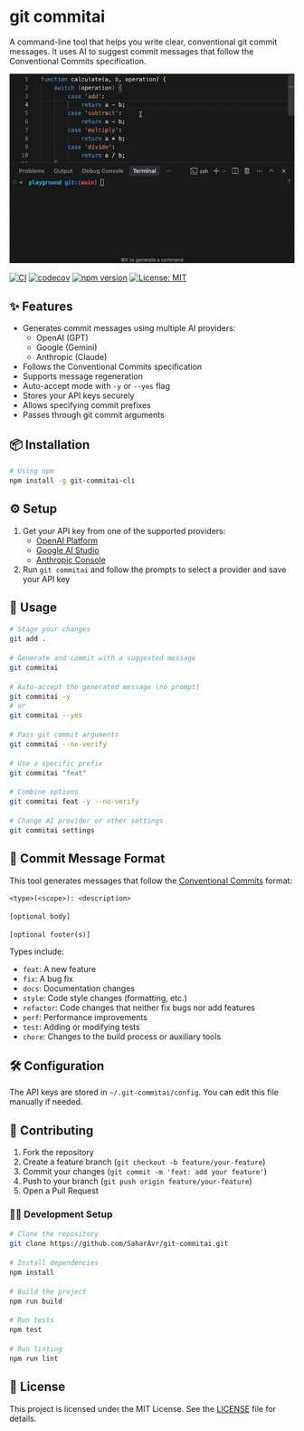 # git commitai

A command-line tool that helps you write clear, conventional git commit messages. It uses AI to suggest commit messages that follow the Conventional Commits specification.

![git-commitai demo](https://raw.githubusercontent.com/SaharAvr/git-commitai/main/assets/git-commitai.gif)

[![CI](https://github.com/SaharAvr/git-commitai/actions/workflows/ci.yml/badge.svg)](https://github.com/SaharAvr/git-commitai/actions/workflows/ci.yml)
[![codecov](https://codecov.io/gh/SaharAvr/git-commitai/branch/main/graph/badge.svg)](https://codecov.io/gh/SaharAvr/git-commitai)
[![npm version](https://badge.fury.io/js/git-commitai-cli.svg)](https://badge.fury.io/js/git-commitai-cli)
[![License: MIT](https://img.shields.io/badge/License-MIT-yellow.svg)](https://opensource.org/licenses/MIT)

## ✨ Features

- Generates commit messages using multiple AI providers:
  - OpenAI (GPT)
  - Google (Gemini)
  - Anthropic (Claude)
- Follows the Conventional Commits specification
- Supports message regeneration
- Auto-accept mode with `-y` or `--yes` flag
- Stores your API keys securely
- Allows specifying commit prefixes
- Passes through git commit arguments

## 📦 Installation

```bash
# Using npm
npm install -g git-commitai-cli
```

## ⚙️ Setup

1. Get your API key from one of the supported providers:
   - [OpenAI Platform](https://platform.openai.com/api-keys)
   - [Google AI Studio](https://makersuite.google.com/app/apikey)
   - [Anthropic Console](https://console.anthropic.com/settings/keys)
2. Run `git commitai` and follow the prompts to select a provider and save your API key

## 🚀 Usage

```bash
# Stage your changes
git add .

# Generate and commit with a suggested message
git commitai

# Auto-accept the generated message (no prompt)
git commitai -y
# or
git commitai --yes

# Pass git commit arguments
git commitai --no-verify

# Use a specific prefix
git commitai "feat"

# Combine options
git commitai feat -y --no-verify

# Change AI provider or other settings
git commitai settings
```

## 📝 Commit Message Format

This tool generates messages that follow the [Conventional Commits](https://www.conventionalcommits.org/) format:

```
<type>(<scope>): <description>

[optional body]

[optional footer(s)]
```

Types include:
- `feat`: A new feature
- `fix`: A bug fix
- `docs`: Documentation changes
- `style`: Code style changes (formatting, etc.)
- `refactor`: Code changes that neither fix bugs nor add features
- `perf`: Performance improvements
- `test`: Adding or modifying tests
- `chore`: Changes to the build process or auxiliary tools

## 🛠️ Configuration

The API keys are stored in `~/.git-commitai/config`. You can edit this file manually if needed.

## 🤝 Contributing

1. Fork the repository
2. Create a feature branch (`git checkout -b feature/your-feature`)
3. Commit your changes (`git commit -m 'feat: add your feature'`)
4. Push to your branch (`git push origin feature/your-feature`)
5. Open a Pull Request

### 🧑‍💻 Development Setup

```bash
# Clone the repository
git clone https://github.com/SaharAvr/git-commitai.git

# Install dependencies
npm install

# Build the project
npm run build

# Run tests
npm test

# Run linting
npm run lint
```

## 📄 License

This project is licensed under the MIT License. See the [LICENSE](https://raw.githubusercontent.com/SaharAvr/git-commitai/main/LICENSE) file for details. 